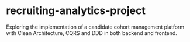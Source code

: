 # recruiting-analytics-project
Exploring the implementation of a candidate cohort management platform with Clean Architecture, CQRS and DDD in both backend and frontend.
